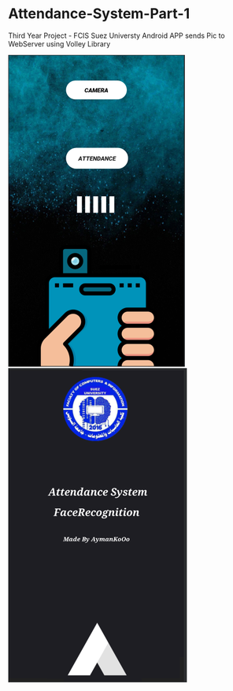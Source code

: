 # Attendance-System-Part-1 #
Third Year Project - FCIS Suez Universty
Android APP sends Pic to WebServer using Volley Library

<img src="Image/1.PNG"> <img src="Image/2.PNG">
